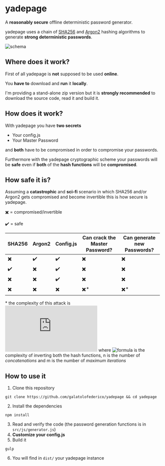 # yadepage

A **reasonably secure** offline deterministic password generator.

yadepage uses a chain of [SHA256](https://en.wikipedia.org/wiki/SHA-2) and [Argon2](https://en.wikipedia.org/wiki/Argon2) hashing algorithms to generate **strong deterministic passwords**.

![schema](https://i.imgur.com/B0pcJ5U.png)

## Where does it work?

First of all yadepage is **not** supposed to be used **online**. 

You **have to** download and **run** it **locally**.

I'm providing a stand-alone zip version but it is **strongly recommended** to 
download the source code, read it and build it.

## How does it work?

With yadepage you have **two secrets**
* Your config.js
* Your Master Password

and **both** have to be compromised in order to compromise your passwords.

Furthermore with the yadepage cryptographic scheme your passwords will be **safe** even if **both** of the **hash functions** will be **compromised**.

## How safe it is?

Assuming a **catastrophic** and **sci-fi** scenario in which SHA256 and/or Argon2 gets compromised and become invertible this is how secure is yadepage.

:heavy_multiplication_x: = compromised/invertible

:heavy_check_mark: = safe

SHA256|Argon2|Config.js|Can crack the Master Password?|Can generate new Passwords?
---|---|---|---|---
:heavy_multiplication_x:|:heavy_check_mark:|:heavy_check_mark:|:heavy_multiplication_x:|:heavy_multiplication_x:
:heavy_check_mark:|:heavy_multiplication_x:|:heavy_check_mark:|:heavy_multiplication_x:|:heavy_multiplication_x:
:heavy_multiplication_x:|:heavy_multiplication_x:|:heavy_check_mark:|:heavy_multiplication_x:|:heavy_multiplication_x:
:heavy_multiplication_x:|:heavy_multiplication_x:|:heavy_multiplication_x:|:heavy_multiplication_x:*|:heavy_multiplication_x:*

\* the complexity of this attack is ![formula](https://latex.codecogs.com/gif.latex?O%28H%5E%7B-1%7D%29O%28n%5Em%29) where ![formula](https://latex.codecogs.com/gif.download?%5Cdpi%7B120%7D%20O%28H%5E%7B-1%7D%29) is the complexity of inverting both the hash functions, n is the number of *concatenations* and m is the number of *maximum iterations*


## How to use it

1) Clone this repository

```
git clone https://github.com/galatolofederico/yadepage && cd yadepage
```

2) Install the dependencies

```
npm install
```

3) Read and verify the code (the password generation functions is in ``src/js/generator.js``)
4) **Customize your config.js**
5) Build it

```
gulp
```
6) You will find in ``dist/`` your yadepage instance